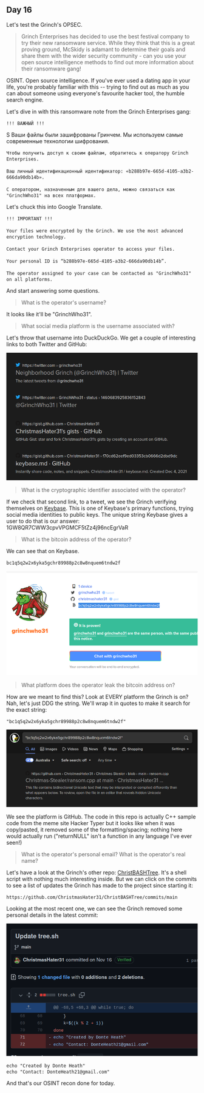 ## Day 16

Let's test the Grinch's OPSEC.  

> Grinch Enterprises has decided to use the best festival company to try their new ransomware service. While they think that this is a great proving ground, McSkidy is adamant to determine their goals and share them with the wider security community - can you use your open source intelligence methods to find out more information about their ransomware gang!

OSINT. Open source intelligence. If you've ever used a dating app in your life, you're probably familiar with this -- trying to find out as much as you can about someone using everyone's favourite hacker tool, the humble search engine.  

Let's dive in with this ransomware note from the Grinch Enterprises gang:

    !!! ВАЖНЫЙ !!!
S
    Ваши файлы были зашифрованы Гринчем. Мы используем самые современные технологии шифрования.

    Чтобы получить доступ к своим файлам, обратитесь к оператору Grinch Enterprises.

    Ваш личный идентификационный идентификатор: «b288b97e-665d-4105-a3b2-666da90db14b».

    С оператором, назначенным для вашего дела, можно связаться как "GrinchWho31" на всех платформах.

Let's chuck this into Google Translate.  

    !!! IMPORTANT !!!

    Your files were encrypted by the Grinch. We use the most advanced encryption technology.

    Contact your Grinch Enterprises operator to access your files.

    Your personal ID is “b288b97e-665d-4105-a3b2-666da90db14b”.

    The operator assigned to your case can be contacted as "GrinchWho31" on all platforms. 

And start answering some questions.  

> What is the operator's username?

It looks like it'll be "GrinchWho31".  

> What social media platform is the username associated with?

Let's throw that username into DuckDuckGo. We get a couple of interesting links to both Twitter and GitHub:

![Search results showing the Grinch's Twitter account.](sm.png)

> What is the cryptographic identifier associated with the operator?

If we check that second link, to a tweet, we see the Grinch verifying themselves on [Keybase](https://keybase.io). This is one of Keybase's primary functions, trying social media identities to public keys. The unique string Keybase gives a user to do that is our answer: 1GW8QR7CWW3cpvVPGMCF5tZz4j96ncEgrVaR

> What is the bitcoin address of the operator?

We can see that on Keybase.  

    bc1q5q2w2x6yka5gchr89988p2c8w8nquem6tndw2f

![The Grinch's Keybase profile showing the Bitcoin address.](keybase.png)

> What platform does the operator leak the bitcoin address on? 

How are we meant to find this? Look at EVERY platform the Grinch is on? Nah, let's just DDG the string. We'll wrap it in quotes to make it search for the exact string:

    "bc1q5q2w2x6yka5gchr89988p2c8w8nquem6tndw2f"

![Search results showing a GitHub link to the Christmas Stealer project.](ddg.png)

We see the platform is GitHub. The code in this repo is actually C++ sample code from the meme site Hacker Typer but it looks like when it was copy/pasted, it removed some of the formatting/spacing; nothing here would actually run ("returnNULL" isn't a function in any language I've ever seen!)

> What is the operator's personal email? What is the operator's real name?

Let's have a look at the Grinch's other repo: [ChristBASHTree](https://github.com/ChristmasHater31/ChristBASHTree). It's a shell script with nothing much interesting inside. But we can click on the commits to see a list of updates the Grinch has made to the project since starting it:

    https://github.com/ChristmasHater31/ChristBASHTree/commits/main

Looking at the most recent one, we can see the Grinch removed some personal details in the latest commit:

![A git commit showing a name and email address.](git.png)

    echo "Created by Donte Heath"
    echo "Contact: DonteHeath21@gmail.com"

And that's our OSINT recon done for today. 